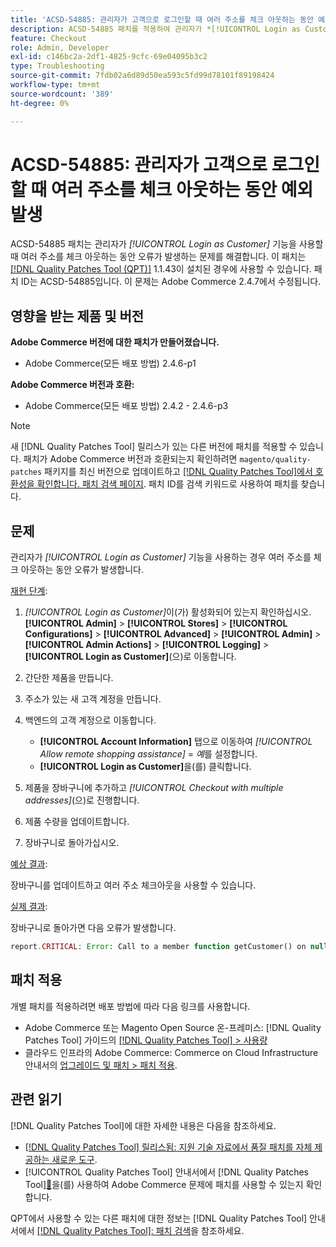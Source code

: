 ```yaml
---
title: 'ACSD-54885: 관리자가 고객으로 로그인할 때 여러 주소를 체크 아웃하는 동안 예외 발생'
description: ACSD-54885 패치를 적용하여 관리자가 *[!UICONTROL Login as Customer]* 기능을 사용할 때 여러 주소를 체크아웃하는 동안 오류가 발생하는 Adobe Commerce 문제를 해결합니다.
feature: Checkout
role: Admin, Developer
exl-id: c146bc2a-2df1-4825-9cfc-69e04095b3c2
type: Troubleshooting
source-git-commit: 7fdb02a6d89d50ea593c5fd99d78101f89198424
workflow-type: tm+mt
source-wordcount: '389'
ht-degree: 0%

---
```


# ACSD-54885: 관리자가 고객으로 로그인할 때 여러 주소를 체크 아웃하는 동안 예외 발생

ACSD-54885 패치는 관리자가 *[!UICONTROL Login as Customer]* 기능을 사용할 때 여러 주소를 체크 아웃하는 동안 오류가 발생하는 문제를 해결합니다. 이 패치는 [[!DNL Quality Patches Tool (QPT)]](https://experienceleague.adobe.com/en/docs/commerce-operations/tools/quality-patches-tool/quality-patches-tool-to-self-serve-quality-patches) 1.1.43이 설치된 경우에 사용할 수 있습니다. 패치 ID는 ACSD-54885입니다. 이 문제는 Adobe Commerce 2.4.7에서 수정됩니다.

## 영향을 받는 제품 및 버전

**Adobe Commerce 버전에 대한 패치가 만들어졌습니다.**

* Adobe Commerce(모든 배포 방법) 2.4.6-p1

**Adobe Commerce 버전과 호환:**

* Adobe Commerce(모든 배포 방법) 2.4.2 - 2.4.6-p3

>[!NOTE]
>
>새 [!DNL Quality Patches Tool] 릴리스가 있는 다른 버전에 패치를 적용할 수 있습니다. 패치가 Adobe Commerce 버전과 호환되는지 확인하려면 `magento/quality-patches` 패키지를 최신 버전으로 업데이트하고 [[!DNL Quality Patches Tool]에서 호환성을 확인합니다. 패치 검색 페이지](https://experienceleague.adobe.com/tools/commerce-quality-patches/index.html). 패치 ID를 검색 키워드로 사용하여 패치를 찾습니다.

## 문제

관리자가 *[!UICONTROL Login as Customer]* 기능을 사용하는 경우 여러 주소를 체크 아웃하는 동안 오류가 발생합니다.

<u>재현 단계</u>:

1. *[!UICONTROL Login as Customer]*&#x200B;이(가) 활성화되어 있는지 확인하십시오. **[!UICONTROL Admin]** > **[!UICONTROL Stores]** > **[!UICONTROL Configurations]** > **[!UICONTROL Advanced]** > **[!UICONTROL Admin]** > **[!UICONTROL Admin Actions]** > **[!UICONTROL Logging]** > **[!UICONTROL Login as Customer]**(으)로 이동합니다.
1. 간단한 제품을 만듭니다.
1. 주소가 있는 새 고객 계정을 만듭니다.
1. 백엔드의 고객 계정으로 이동합니다.

   * **[!UICONTROL Account Information]** 탭으로 이동하여 *[!UICONTROL Allow remote shopping assistance]* = *예*&#x200B;를 설정합니다.
   * **[!UICONTROL Login as Customer]**&#x200B;을(를) 클릭합니다.

1. 제품을 장바구니에 추가하고 *[!UICONTROL Checkout with multiple addresses]*(으)로 진행합니다.
1. 제품 수량을 업데이트합니다.
1. 장바구니로 돌아가십시오.

<u>예상 결과</u>:

장바구니를 업데이트하고 여러 주소 체크아웃을 사용할 수 있습니다.

<u>실제 결과</u>:

장바구니로 돌아가면 다음 오류가 발생합니다.

```PHP
report.CRITICAL: Error: Call to a member function getCustomer() on null in magento2ee/app/code/Magento/LoginAsCustomerLogging/Observer/LogUpdateQtyObserver.php:88
```

## 패치 적용

개별 패치를 적용하려면 배포 방법에 따라 다음 링크를 사용합니다.

* Adobe Commerce 또는 Magento Open Source 온-프레미스: [!DNL Quality Patches Tool] 가이드의 [[!DNL Quality Patches Tool] > 사용량](/help/tools/quality-patches-tool/usage.md)
* 클라우드 인프라의 Adobe Commerce: Commerce on Cloud Infrastructure 안내서의 [업그레이드 및 패치 > 패치 적용](https://experienceleague.adobe.com/docs/commerce-cloud-service/user-guide/develop/upgrade/apply-patches.html).

## 관련 읽기

[!DNL Quality Patches Tool]에 대한 자세한 내용은 다음을 참조하세요.

* [[!DNL Quality Patches Tool] 릴리스됨: 지원 기술 자료에서 품질 패치를 자체 제공하는 새로운 도구](https://experienceleague.adobe.com/en/docs/commerce-operations/tools/quality-patches-tool/quality-patches-tool-to-self-serve-quality-patches).
* [!UICONTROL Quality Patches Tool] 안내서에서  [!DNL Quality Patches Tool][&#128279;](/help/tools/quality-patches-tool/patches-available-in-qpt/check-patch-for-magento-issue-with-magento-quality-patches.md)을(를) 사용하여 Adobe Commerce 문제에 패치를 사용할 수 있는지 확인합니다.


QPT에서 사용할 수 있는 다른 패치에 대한 정보는 [!DNL Quality Patches Tool] 안내서에서 [[!DNL Quality Patches Tool]: 패치 검색](https://experienceleague.adobe.com/tools/commerce-quality-patches/index.html)을 참조하세요.
